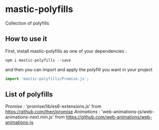 # mastic-polyfills

Collection of polyfills

## How to use it

First, install mastic-polyfills as one of your dependencies :

```
npm i mastic-polyfills --save
```

and then you can import and apply the polyfill you want in your project

```js
import 'mastic-polyfills/Promise.js';
```

## List of polyfills
*Promise* : 'promise/lib/es6-extensions.js' from https://github.com/then/promise
*Animations* : 'web-animations-js/web-animations-next.min.js' from https://github.com/web-animations/web-animations-js
